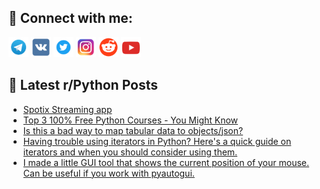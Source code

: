 ## 🔎 Connect with me:
[<img src="https://github.com/bullbesh/bullbesh/blob/main/images/Telegram.png" width="32" height="32" />](https://t.me/bullbesh)
[<img src="https://github.com/bullbesh/bullbesh/blob/main/images/VK.png" width="32" height="32" />](https://vk.com/bullbesh)
[<img src="https://github.com/bullbesh/bullbesh/blob/main/images/Twitter.png" width="32" height="32" />](https://twitter.com/bullbesh1)
[<img src="https://github.com/bullbesh/bullbesh/blob/main/images/Instagram.png" width="32" height="32" />](https://www.instagram.com/bullbesh)
[<img src="https://github.com/bullbesh/bullbesh/blob/main/images/Reddit.png" width="32" height="32" />](https://www.reddit.com/user/bullbesh)
[<img src="https://github.com/bullbesh/bullbesh/blob/main/images/YouTube.png" width="32" height="32" />](https://www.youtube.com/channel/UCtfjRs6uzgq5mfm8S06WTcg)

## 📕 Latest r/Python Posts
<!-- BLOG-POST-LIST:START -->
- [Spotix Streaming app](https://www.reddit.com/r/Python/comments/zcekxo/spotix_streaming_app/)
- [Top 3 100% Free Python Courses - You Might Know](https://www.reddit.com/r/Python/comments/zcdac5/top_3_100_free_python_courses_you_might_know/)
- [Is this a bad way to map tabular data to objects/json?](https://www.reddit.com/r/Python/comments/zccwxg/is_this_a_bad_way_to_map_tabular_data_to/)
- [Having trouble using iterators in Python? Here&#39;s a quick guide on iterators and when you should consider using them.](https://www.reddit.com/r/Python/comments/zcbg9q/having_trouble_using_iterators_in_python_heres_a/)
- [I made a little GUI tool that shows the current position of your mouse. Can be useful if you work with pyautogui.](https://www.reddit.com/r/Python/comments/zc7ldk/i_made_a_little_gui_tool_that_shows_the_current/)
<!-- BLOG-POST-LIST:END -->
